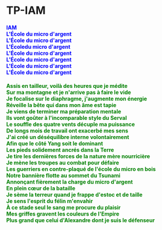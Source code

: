 # TP-IAM    
<h4 style="color:blue;">IAM<br />
L'École du micro d'argent<br />
L'École du micro d'argent<br />
L'Écoledu micro d'argent<br />
L'École du micro d'argent<br />
L'École du micro d'argent<br />
L'École du micro d'argent<br />
L'École du micro d'argent</h4>
<h4 style="color:green;">
Assis en tailleur, voilà des heures que je médite<br>
Sur ma montagne et je n'arrive pas à faire le vide<br>
Je focalise sur le diaphragme, j'augmente mon énergie<br>
Réveille la bête qui dans mon âme est tapie<br>
Je viens de terminer ma préparation mentale<br>
Ils vont goûter à l'incomparable style du Serval<br>
Le souffle des quatre vents décuple ma puissance<br>
De longs mois de travail ont exacerbé mes sens<br>
J'ai créé un déséquilibre interne volontairement<br>
Afin que le côté Yang soit le dominant<br>
Les pieds solidement ancrés dans la Terre<br>
Je tire les dernières forces de la nature mère nourricière<br>
Je mène les troupes au combat pour défaire<br>
Les guerriers en contre-plaqué de l'école du micro en bois<br>
Notre bannière flotte au sommet du Tsunami<br>
Annonçant fièrement la charge du micro d'argent<br>
En plein cœur de la bataille<br>
Je sème la terreur quand je frappe d'estoc et de taille<br>
Je sens l'esprit du félin m'envahir<br>
À ce stade seul le sang me procure du plaisir<br>
Mes griffes gravent les couleurs de l'Empire<br>
Plus grand que celui d'Alexandre dont je suis le défenseur
</h4>


